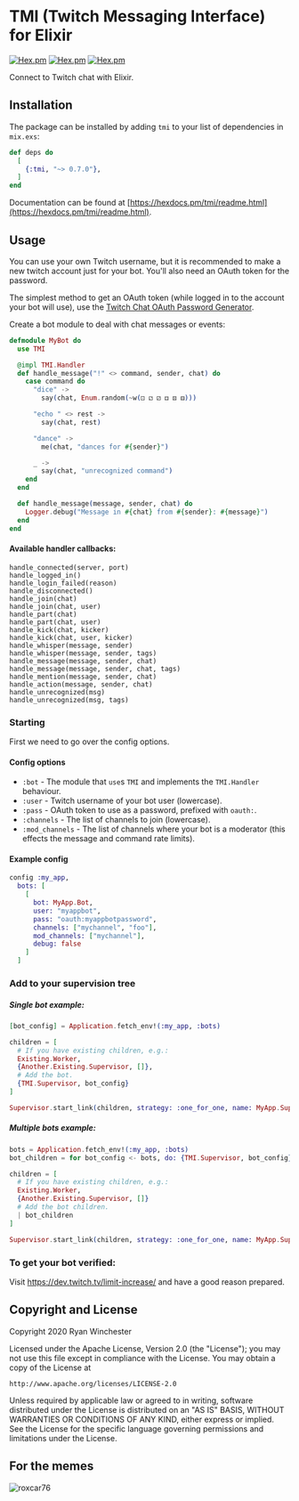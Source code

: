 # TMI (Twitch Messaging Interface) for Elixir

[![Hex.pm](https://img.shields.io/hexpm/v/tmi)](https://hex.pm/packages/tmi)
[![Hex.pm](https://img.shields.io/hexpm/dt/tmi)](https://hex.pm/packages/tmi)
[![Hex.pm](https://img.shields.io/hexpm/l/tmi)](https://github.com/ryanwinchester/tmi.ex/blob/main/LICENSE)

Connect to Twitch chat with Elixir.

## Installation

The package can be installed by adding `tmi` to your list of dependencies in `mix.exs`:

```elixir
def deps do
  [
    {:tmi, "~> 0.7.0"},
  ]
end
```

Documentation can be found at [https://hexdocs.pm/tmi/readme.html](https://hexdocs.pm/tmi/readme.html).

## Usage

You can use your own Twitch username, but it is recommended to make a new twitch account just for your bot.
You'll also need an OAuth token for the password.

The simplest method to get an OAuth token (while logged in to the account your bot will use), use the [Twitch Chat OAuth Password Generator](https://twitchapps.com/tmi/).

Create a bot module to deal with chat messages or events:

```elixir
defmodule MyBot do
  use TMI

  @impl TMI.Handler
  def handle_message("!" <> command, sender, chat) do
    case command do
      "dice" ->
        say(chat, Enum.random(~w(⚀ ⚁ ⚂ ⚃ ⚄ ⚅)))

      "echo " <> rest ->
        say(chat, rest)

      "dance" ->
        me(chat, "dances for #{sender}")

      _ ->
        say(chat, "unrecognized command")
    end
  end

  def handle_message(message, sender, chat) do
    Logger.debug("Message in #{chat} from #{sender}: #{message}")
  end
end
```

#### Available handler callbacks:

    handle_connected(server, port)
    handle_logged_in()
    handle_login_failed(reason)
    handle_disconnected()
    handle_join(chat)
    handle_join(chat, user)
    handle_part(chat)
    handle_part(chat, user)
    handle_kick(chat, kicker)
    handle_kick(chat, user, kicker)
    handle_whisper(message, sender)
    handle_whisper(message, sender, tags)
    handle_message(message, sender, chat)
    handle_message(message, sender, chat, tags)
    handle_mention(message, sender, chat)
    handle_action(message, sender, chat)
    handle_unrecognized(msg)
    handle_unrecognized(msg, tags)

### Starting

First we need to go over the config options.

#### Config options

- `:bot` - The module that `use`s `TMI` and implements the `TMI.Handler` behaviour.
- `:user` - Twitch username of your bot user (lowercase).
- `:pass` - OAuth token to use as a password, prefixed with `oauth:`.
- `:channels` - The list of channels to join (lowercase).
- `:mod_channels` - The list of channels where your bot is a moderator
  (this effects the message and command rate limits).

#### Example config

```elixir
config :my_app,
  bots: [
    [
      bot: MyApp.Bot,
      user: "myappbot",
      pass: "oauth:myappbotpassword",
      channels: ["mychannel", "foo"],
      mod_channels: ["mychannel"],
      debug: false
    ]
  ]
```

### Add to your supervision tree

##### Single bot example:

```elixir
[bot_config] = Application.fetch_env!(:my_app, :bots)

children = [
  # If you have existing children, e.g.:
  Existing.Worker,
  {Another.Existing.Supervisor, []},
  # Add the bot.
  {TMI.Supervisor, bot_config}
]

Supervisor.start_link(children, strategy: :one_for_one, name: MyApp.Supervisor)
```

##### Multiple bots example:

```elixir
bots = Application.fetch_env!(:my_app, :bots)
bot_children = for bot_config <- bots, do: {TMI.Supervisor, bot_config}

children = [
  # If you have existing children, e.g.:
  Existing.Worker,
  {Another.Existing.Supervisor, []}
  # Add the bot children.
  | bot_children
]

Supervisor.start_link(children, strategy: :one_for_one, name: MyApp.Supervisor)
```

### To get your bot verified:

Visit https://dev.twitch.tv/limit-increase/ and have a good reason prepared.

## Copyright and License

Copyright 2020 Ryan Winchester

Licensed under the Apache License, Version 2.0 (the "License");
you may not use this file except in compliance with the License.
You may obtain a copy of the License at

    http://www.apache.org/licenses/LICENSE-2.0

Unless required by applicable law or agreed to in writing, software
distributed under the License is distributed on an "AS IS" BASIS,
WITHOUT WARRANTIES OR CONDITIONS OF ANY KIND, either express or implied.
See the License for the specific language governing permissions and
limitations under the License.

## For the memes

![roxcar76](https://user-images.githubusercontent.com/2897340/163022131-e86af85b-6b2f-4ee8-b44b-486f267ac7bd.png)
